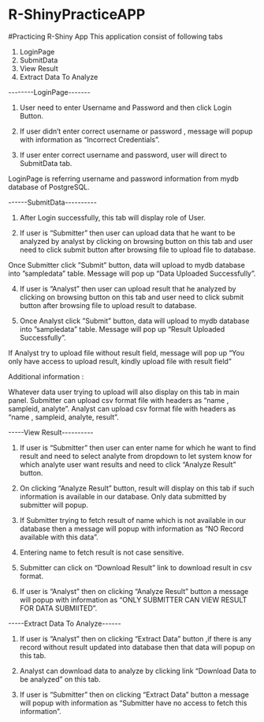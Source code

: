 # R-ShinyPracticeAPP
#Practicing R-Shiny App
This application consist of following tabs
  1. LoginPage
  2. SubmitData
  3. View Result
  4. Extract Data To Analyze

--------LoginPage-------
1.	User need to enter Username and Password and then click Login Button.

2.	If user didn’t enter correct username or password , message will popup with information as “Incorrect Credentials”.

3.	If user enter correct username and password, user will direct to SubmitData tab.


LoginPage is referring username and password information from mydb database of PostgreSQL.
     
------SubmitData----------
1.	After Login successfully, this tab will display role of User.

2.	If user is “Submitter” then user can upload data that he want to be analyzed by analyst by clicking on browsing	button on this tab and user need to click submit button after browsing file to upload file to database.

  Once Submitter click ”Submit” button, data will upload to mydb database into ”sampledata” table. Message will 	pop	up “Data Uploaded Successfully”.

4.	If user is “Analyst” then user can upload result that he analyzed by clicking on browsing	button on this tab and         	user need to click submit button after browsing file to upload result to database.

5.	Once Analyst click ”Submit” button, data will upload to mydb database into ”sampledata” table. Message will 	pop	up “Result Uploaded Successfully”.

If Analyst try to upload file without result field, message will pop up “You only have access to upload result, 	kindly upload file with result field”

Additional information :

Whatever data user trying to upload will also display on this tab in main panel.
Submitter can upload csv format file with headers as “name , sampleid, analyte”.
Analyst can upload csv format file with headers as “name , sampleid, analyte, result”.


-----View Result----------
1.	If user is “Submitter” then user can enter name for which he want to find result and need to select analyte from 	dropdown to let system know for which analyte user want results and need to click “Analyze Result” button.

2.	On clicking “Analyze Result” button, result will display on this tab if such information is available in our database. 	Only data submitted by submitter will popup.

3.	If Submitter trying to fetch result of name which is not available in our database then a message will popup with 	information as “NO Record available with this data”.

4.	Entering name to fetch result is not case sensitive.

5.	Submitter can click on “Download Result” link to download result in csv format.

6.	If user is “Analyst” then on clicking “Analyze Result” button a message will popup with information as “ONLY 	SUBMITTER CAN VIEW RESULT FOR DATA SUBMIITED”.


-----Extract Data To Analyze------
1.	If  user is “Analyst” then on clicking “Extract Data” button ,if there is any record without result updated into 	database then that data will popup on this tab.

2.	Analyst can download data to analyze by clicking link “Download Data to be analyzed” on this tab.

3.	If  user is “Submitter” then on clicking “Extract Data” button a message will popup with information as 	“Submitter have no access to fetch this information”.

